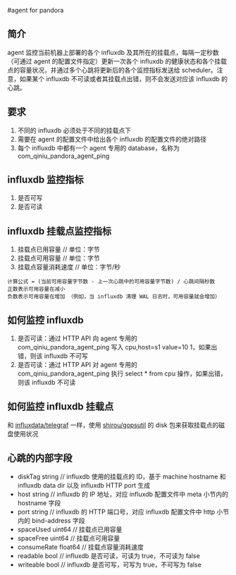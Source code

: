 #agent for pandora

## 简介
agent 监控当前机器上部署的各个 influxdb 及其所在的挂载点，每隔一定秒数（可通过 agent 的配置文件指定）更新一次各个 influxdb 的健康状态和各个挂载点的容量状况，并通过多个心跳将更新后的各个监控指标发送给 scheduler。注意，如果某个 influxdb 不可读或者其挂载点出错，则不会发送对应该 influxdb 的心跳。

## 要求
1. 不同的 influxdb 必须处于不同的挂载点下
2. 需要在 agent 的配置文件中给出各个 influxdb 的配置文件的绝对路径
3. 每个 influxdb 中都有一个 agent 专用的 database，名称为 com_qiniu_pandora_agent_ping

## influxdb 监控指标
1. 是否可写
3. 是否可读

## influxdb 挂载点监控指标
1. 挂载点已用容量      // 单位：字节
2. 挂载点可用容量      // 单位：字节
3. 挂载点容量消耗速度   // 单位：字节/秒
```
计算公式 = (当前可用容量字节数 - 上一次心跳中的可用容量字节数) / 心跳间隔秒数
正数表示可用容量在减小
负数表示可用容量在增加 （例如，当 influxdb 清理 WAL 日志时，可用容量就会增加）
```

## 如何监控 influxdb
1. 是否可读：通过 HTTP API 向 agent 专用的 com_qiniu_pandora_agent_ping 写入 cpu,host=s1 value=10 1，如果出错，则该 influxdb 不可写
2. 是否可读：通过 HTTP API 对 agent 专用的 com_qiniu_pandora_agent_ping 执行 select * from cpu 操作，如果出错，则该 influxdb 不可读

## 如何监控 influxdb 挂载点
和 [influxdata/telegraf](https://github.com/influxdata/telegraf) 一样，使用 [shirou/gopsutil](https://github.com/shirou/gopsutil) 的 disk 包来获取挂载点的磁盘使用状况

## 心跳的内部字段
- diskTag       string          // influxdb 使用的挂载点的 ID，基于 machine hostname 和 influxdb data dir 以及 influxdb HTTP port 生成
- host          string          // influxdb 的 IP 地址，对应 influxdb 配置文件中 meta 小节内的 hostname 字段
- port          string          // influxdb 的 HTTP 端口号，对应 influxdb 配置文件中 http 小节内的 bind-address 字段
- spaceUsed     uint64          // 挂载点已用容量
- spaceFree     uint64          // 挂载点可用容量
- consumeRate   float64         // 挂载点容量消耗速度
- readable      bool            // influxdb 是否可读，可读为 true，不可读为 false
- writeable     bool            // influxdb 是否可写，可写为 true，不可写为 false

